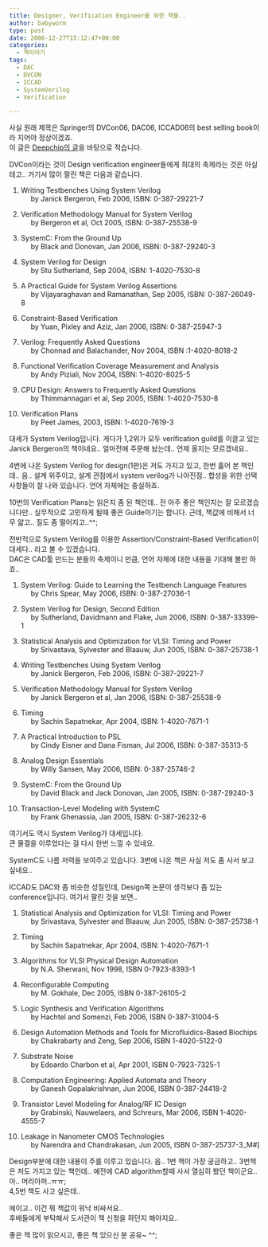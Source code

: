 ```yaml
---
title: Designer, Verification Engineer를 위한 책들..
author: babyworm
type: post
date: 2006-12-27T15:12:47+00:00
categories:
  - 책이야기
tags:
  - DAC
  - DVCON
  - ICCAD
  - SystemVerilog
  - Verification

---
```

사실 원래 제목은 Springer의 DVCon06, DAC06, ICCAD06의 best selling book이라 지어야 정상이겠죠.<br>
이 글은 <A href="http://www.deepchip.com/wiretap/061219.html" target=_blank>Deepchip의 글</A>을 바탕으로 적습니다.

DVCon이라는 것이 Design verification engineer들에게 최대의 축제라는 것은 아실테고.. 거기서 많이 팔린 책은 다음과 같습니다.

1. Writing Testbenches Using System Verilog<br>
     by Janick Bergeron, Feb 2006, ISBN: 0-387-29221-7

2. Verification Methodology Manual for System Verilog<br>
     by Bergeron et al, Oct 2005, ISBN: 0-387-25538-9

3. SystemC: From the Ground Up<br>
     by Black and Donovan, Jan 2006, ISBN: 0-387-29240-3

4. System Verilog for Design<br>
     by Stu Sutherland, Sep 2004, ISBN: 1-4020-7530-8

5. A Practical Guide for System Verilog Assertions<br>
     by Vijayaraghavan and Ramanathan, Sep 2005, ISBN: 0-387-26049-8

6. Constraint-Based Verification<br>
     by Yuan, Pixley and Aziz, Jan 2006, ISBN: 0-387-25947-3

7. Verilog: Frequently Asked Questions<br>
     by Chonnad and Balachander, Nov 2004, ISBN :1-4020-8018-2

8. Functional Verification Coverage Measurement and Analysis<br>
     by Andy Piziali, Nov 2004, ISBN: 1-4020-8025-5

9. CPU Design: Answers to Frequently Asked Questions<br>
     by Thimmannagari et al, Sep 2005, ISBN: 1-4020-7530-8

10. Verification Plans<br>
     by Peet James, 2003, ISBN: 1-4020-7619-3<br>

대세가 System Verilog입니다. 게다가 1,2위가 모두 verification guild를 이끌고 있는 Janick Bergeron의 책이네요.. 얼마전에 주문해 놨는데.. 언제 올지는 모르겠네요..

4번에 나온 System Verilog for design(1판)은 저도 가지고 있고, 한번 훓어 본 책인데.. 음.. 설계 위주이고, 설계 관점에서 system verilog가 나아진점.. 합성을 위한 선택사항들이 잘 나와 있습니다. 언어 자체에는 충실하죠.

10번의 Verification Plans는 읽은지 좀 된 책인데.. 전 아주 좋은 책인지는 잘 모르겠습니다만.. 실무적으로 고민하게 될때 좋은 Guide이기는 합니다. 근데, 책값에 비해서 너무 얇고.. 질도 좀 떨어지고..^^;

전반적으로 System Verilog를 이용한 Assertion/Constraint-Based Verification이 대세다.. 라고 볼 수 있겠습니다.<br>
DAC은 CAD툴 만드는 분들의 축제이니 만큼, 언어 자체에 대한 내용을 기대해 볼만 하죠..


1. System Verilog: Guide to Learning the Testbench Language Features<br>
     by Chris Spear, May 2006, ISBN: 0-387-27036-1

2. System Verilog for Design, Second Edition<br>
     by Sutherland, Davidmann and Flake, Jun 2006, ISBN: 0-387-33399-1

3. Statistical Analysis and Optimization for VLSI: Timing and Power<br>
     by Srivastava, Sylvester and Blaauw, Jun 2005, ISBN: 0-387-25738-1

4. Writing Testbenches Using System Verilog<br>
     by Janick Bergeron, Feb 2006, ISBN: 0-387-29221-7

5. Verification Methodology Manual for System Verilog<br>
     by Janick Bergeron et al, Jan 2006, ISBN: 0-387-25538-9

6. Timing<br>
     by Sachin Sapatnekar, Apr 2004, ISBN: 1-4020-7671-1

7. A Practical Introduction to PSL<br>
     by Cindy Eisner and Dana Fisman, Jul 2006, ISBN: 0-387-35313-5

8. Analog Design Essentials<br>
     by Willy Sansen, May 2006, ISBN: 0-387-25746-2

9. SystemC: From the Ground Up<br>
     by David Black and Jack Donovan, Jan 2005, ISBN: 0-387-29240-3

10. Transaction-Level Modeling with SystemC<br>
     by Frank Ghenassia, Jan 2005, ISBN: 0-387-26232-6<br>

여기서도 역시 System Verilog가 대세입니다.<br>
큰 물결을 이루었다는 걸 다시 한번 느낄 수 있네요.

SystemC도 나름 저력을 보여주고 있습니다. 3번에 나온 책은 사실 저도 좀 사서 보고 싶네요..

ICCAD도 DAC와 좀 비슷한 성질인데, Design쪽 논문이 생각보다 좀 있는 conference입니다. 여기서 팔린 것을 보면..

1. Statistical Analysis and Optimization for VLSI: Timing and Power<br>
     by Srivastava, Sylvester and Blaauw, Jun 2005, ISBN: 0-387-25738-1

2. Timing<br>
     by Sachin Sapatnekar, Apr 2004, ISBN: 1-4020-7671-1

3. Algorithms for VLSI Physical Design Automation<br>
     by N.A. Sherwani, Nov 1998, ISBN 0-7923-8393-1

4. Reconfigurable Computing<br>
     by M. Gokhale, Dec 2005, ISBN 0-387-26105-2

5. Logic Synthesis and Verification Algorithms<br>
     by Hachtel and Somenzi, Feb 2006, ISBN 0-387-31004-5

6. Design Automation Methods and Tools for Microfluidics-Based Biochips<br>
     by Chakrabarty and Zeng, Sep 2006, ISBN 1-4020-5122-0

7. Substrate Noise<br>
     by Edoardo Charbon et al, Apr 2001, ISBN 0-7923-7325-1

8. Computation Engineering: Applied Automata and Theory<br>
     by Ganesh Gopalakrishnan, Jun 2006, ISBN 0-387-24418-2

9. Transistor Level Modeling for Analog/RF IC Design<br>
     by Grabinski, Nauwelaers, and Schreurs, Mar 2006, ISBN 1-4020-4555-7

10. Leakage in Nanometer CMOS Technologies<br>
     by Narendra and Chandrakasan, Jun 2005, ISBN 0-387-25737-3_M#]<br>

Design부분에 대한 내용이 주를 이루고 있습니다. 음.. 1번 책이 가장 궁금하고.. 3번책은 저도 가지고 있는 책인데.. 예전에 CAD algorithm할때 사서 열심히 봤던 책이군요.. 아.. 머리아퍼..ㅠㅠ;<br>
4,5번 책도 사고 싶은데..

에이고.. 이건 뭐 책값이 워낙 비싸서요..<br>
후배들에게 부탁해서 도서관이 책 신청을 하던지 해야지요..

좋은 책 많이 읽으시고, 좋은 책 있으신 분 공유~ ^^;
